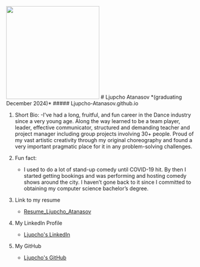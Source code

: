 <img src = "https://github.com/user-attachments/assets/e9182644-eb66-420e-b66c-bce9b8b36764" width="250" hight="250">
# Ljupcho Atanasov *(graduating December 2024)*
##### Ljupcho-Atanasov.github.io

1. Short Bio:
   -I've had a long, fruitful, and fun career in the Dance industry since a very young age. Along the way learned to be a team player, leader, effective communicator, structured and demanding teacher and project manager including group projects involving 30+ people. Proud of my vast artistic creativity through my original choreography and found a very important pragmatic place for it in any problem-solving challenges.

2. Fun fact:
   - I used to do a lot of stand-up comedy until COVID-19 hit. By then I started getting bookings and was performing and hosting comedy shows around the city. I haven’t gone back to it since I committed to obtaining my computer science bachelor’s degree.
  
3. Link to my resume
   - [Resume_Ljupcho_Atanasov](https://github.com/Ljupcho-Atanasov/Ljupcho-Atanasov.github.io/blob/main/Resume%20-%20Ljupcho%20Atanasov.pdf)
  
4. My LinkedIn Profile
   - [Ljupcho's LinkedIn](https://www.linkedin.com/in/ljupcho-atanasov/)

5. My GitHub
   - [Ljupcho's GitHub](https://github.com/Ljupcho-Atanasov)
